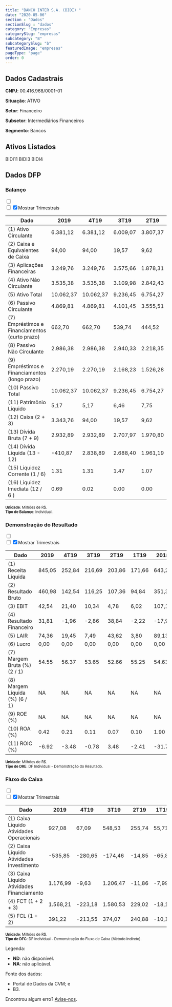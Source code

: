 ```yaml
---  
title: "BANCO INTER S.A. (BIDI) "  
date: "2020-05-06"  
section : "Dados"  
sectionSlug : "dados"  
category: "Empresas"  
categorySlug: "empresas"  
subcategory: "B"  
subcategorySlug: "b"  
featuredImage: "empresas"  
pageType: "page"  
order: 0  
---
```



## Dados Cadastrais


**CNPJ**: 00.416.968/0001-01

**Situação**: ATIVO

**Setor**: Financeiro

**Subsetor**: Intermediários Financeiros

**Segmento**: Bancos


## Ativos Listados


BIDI11 BIDI3 BIDI4 


## Dados DFP

### Balanço
  
<input type='checkbox' class='toggleCommand' id='toggleBalanco' name='toggleBalanco'>  
<div class='filter-group-balanco'>  
<div class='check_button_balanco'>  
<label for='toggleBalanco'>  
<input type='checkbox' data-filter-col='trimBalanco'><input type='checkbox' data-filter-col='trimBalanco' checked><span>Mostrar Trimestrais</span>  
</label>  
</div>  
</div>  
<div class='overflow balancoTableWrapper'>  
<table class='balancoTable'>  
<thead>  
<tr>  
<th class='dataHeader fixedLeftColumn'>Dado</th>  
<th>2019</th>  
<th class='trimHeader' data-col='trimBalanco'>4T19</th>  
<th class='trimHeader' data-col='trimBalanco'>3T19</th>  
<th class='trimHeader' data-col='trimBalanco'>2T19</th>  
<th class='trimHeader' data-col='trimBalanco'>1T19</th>  
<th>2018</th>  
<th class='trimHeader' data-col='trimBalanco'>4T18</th>  
<th class='trimHeader' data-col='trimBalanco'>3T18</th>  
<th class='trimHeader' data-col='trimBalanco'>2T18</th>  
<th class='trimHeader' data-col='trimBalanco'>1T18</th>  
<th>2017</th>  
<th class='trimHeader' data-col='trimBalanco'>4T17</th>  
<th class='trimHeader' data-col='trimBalanco'>3T17</th>  
<th class='trimHeader' data-col='trimBalanco'>2T17</th>  
<th class='trimHeader' data-col='trimBalanco'>1T17</th>  
</tr>  
</thead>  
<tbody>  
<tr class='trContaAtivo'>  
<td class='leftAlignCell rowDescription fixedLeftColumn'>(1) Ativo Circulante</td>  
<td>6.381,12</td>  
<td data-col='trimBalanco' class='trimData'>6.381,12</td>  
<td data-col='trimBalanco' class='trimData'>6.009,07</td>  
<td data-col='trimBalanco' class='trimData'>3.807,37</td>  
<td data-col='trimBalanco' class='trimData'>3.287,56</td>  
<td>3.177,66</td>  
<td data-col='trimBalanco' class='trimData'>3.177,66</td>  
<td data-col='trimBalanco' class='trimData'>2.685,78</td>  
<td data-col='trimBalanco' class='trimData'>2.388,83</td>  
<td data-col='trimBalanco' class='trimData'>1.651,75</td>  
<td>1.425,35</td>  
<td data-col='trimBalanco' class='trimData'>1.425,35</td>  
<td data-col='trimBalanco' class='trimData'>1.425,35</td>  
<td data-col='trimBalanco' class='trimData'>1.425,35</td>  
<td data-col='trimBalanco' class='trimData'>1.425,35</td>  
</tr>  
<tr class='trContaAtivo'>  
<td class='leftAlignCell rowDescription fixedLeftColumn'>(2) Caixa e Equivalentes de Caixa</td>  
<td>94,00</td>  
<td data-col='trimBalanco' class='trimData'>94,00</td>  
<td data-col='trimBalanco' class='trimData'>19,57</td>  
<td data-col='trimBalanco' class='trimData'>9,62</td>  
<td data-col='trimBalanco' class='trimData'>14,55</td>  
<td>10,48</td>  
<td data-col='trimBalanco' class='trimData'>10,48</td>  
<td data-col='trimBalanco' class='trimData'>8,41</td>  
<td data-col='trimBalanco' class='trimData'>9,31</td>  
<td data-col='trimBalanco' class='trimData'>89,97</td>  
<td>55,19</td>  
<td data-col='trimBalanco' class='trimData'>55,19</td>  
<td data-col='trimBalanco' class='trimData'>55,19</td>  
<td data-col='trimBalanco' class='trimData'>55,19</td>  
<td data-col='trimBalanco' class='trimData'>55,19</td>  
</tr>  
<tr class='trContaAtivo'>  
<td class='leftAlignCell rowDescription fixedLeftColumn'>(3) Aplicações Financeiras</td>  
<td>3.249,76</td>  
<td data-col='trimBalanco' class='trimData'>3.249,76</td>  
<td data-col='trimBalanco' class='trimData'>3.575,66</td>  
<td data-col='trimBalanco' class='trimData'>1.878,31</td>  
<td data-col='trimBalanco' class='trimData'>1.645,90</td>  
<td>1.671,27</td>  
<td data-col='trimBalanco' class='trimData'>1.671,27</td>  
<td data-col='trimBalanco' class='trimData'>1.327,54</td>  
<td data-col='trimBalanco' class='trimData'>1.156,43</td>  
<td data-col='trimBalanco' class='trimData'>486,12</td>  
<td>503,04</td>  
<td data-col='trimBalanco' class='trimData'>503,04</td>  
<td data-col='trimBalanco' class='trimData'>503,04</td>  
<td data-col='trimBalanco' class='trimData'>503,04</td>  
<td data-col='trimBalanco' class='trimData'>503,04</td>  
</tr>  
<tr class='trContaAtivo'>  
<td class='leftAlignCell rowDescription fixedLeftColumn'>(4) Ativo Não Circulante</td>  
<td>3.535,38</td>  
<td data-col='trimBalanco' class='trimData'>3.535,38</td>  
<td data-col='trimBalanco' class='trimData'>3.109,98</td>  
<td data-col='trimBalanco' class='trimData'>2.842,43</td>  
<td data-col='trimBalanco' class='trimData'>2.589,13</td>  
<td>2.405,91</td>  
<td data-col='trimBalanco' class='trimData'>2.405,91</td>  
<td data-col='trimBalanco' class='trimData'>2.279,73</td>  
<td data-col='trimBalanco' class='trimData'>2.224,74</td>  
<td data-col='trimBalanco' class='trimData'>2.137,79</td>  
<td>2.143,92</td>  
<td data-col='trimBalanco' class='trimData'>2.143,92</td>  
<td data-col='trimBalanco' class='trimData'>2.143,92</td>  
<td data-col='trimBalanco' class='trimData'>2.143,92</td>  
<td data-col='trimBalanco' class='trimData'>2.143,92</td>  
</tr>  
<tr class='trContaAtivo'>  
<td class='leftAlignCell rowDescription fixedLeftColumn'>(5) Ativo Total</td>  
<td>10.062,37</td>  
<td data-col='trimBalanco' class='trimData'>10.062,37</td>  
<td data-col='trimBalanco' class='trimData'>9.236,45</td>  
<td data-col='trimBalanco' class='trimData'>6.754,27</td>  
<td data-col='trimBalanco' class='trimData'>5.958,11</td>  
<td>5.640,96</td>  
<td data-col='trimBalanco' class='trimData'>5.640,96</td>  
<td data-col='trimBalanco' class='trimData'>5.006,16</td>  
<td data-col='trimBalanco' class='trimData'>4.636,32</td>  
<td data-col='trimBalanco' class='trimData'>3.802,43</td>  
<td>3.580,88</td>  
<td data-col='trimBalanco' class='trimData'>3.580,88</td>  
<td data-col='trimBalanco' class='trimData'>3.580,88</td>  
<td data-col='trimBalanco' class='trimData'>3.580,88</td>  
<td data-col='trimBalanco' class='trimData'>3.580,88</td>  
</tr>  
<tr class='trContaPassivo'>  
<td class='leftAlignCell rowDescription fixedLeftColumn'>(6) Passivo Circulante</td>  
<td>4.869,81</td>  
<td data-col='trimBalanco' class='trimData'>4.869,81</td>  
<td data-col='trimBalanco' class='trimData'>4.101,45</td>  
<td data-col='trimBalanco' class='trimData'>3.555,51</td>  
<td data-col='trimBalanco' class='trimData'>3.214,08</td>  
<td>2.883,51</td>  
<td data-col='trimBalanco' class='trimData'>2.883,51</td>  
<td data-col='trimBalanco' class='trimData'>2.509,04</td>  
<td data-col='trimBalanco' class='trimData'>2.115,32</td>  
<td data-col='trimBalanco' class='trimData'>1.769,66</td>  
<td>1.630,26</td>  
<td data-col='trimBalanco' class='trimData'>1.630,26</td>  
<td data-col='trimBalanco' class='trimData'>1.630,26</td>  
<td data-col='trimBalanco' class='trimData'>1.630,26</td>  
<td data-col='trimBalanco' class='trimData'>1.630,23</td>  
</tr>  
<tr class='trContaPassivo'>  
<td class='leftAlignCell rowDescription fixedLeftColumn'>(7) Empréstimos e Financiamentos (curto prazo)</td>  
<td>662,70</td>  
<td data-col='trimBalanco' class='trimData'>662,70</td>  
<td data-col='trimBalanco' class='trimData'>539,74</td>  
<td data-col='trimBalanco' class='trimData'>444,52</td>  
<td data-col='trimBalanco' class='trimData'>332,15</td>  
<td>266,08</td>  
<td data-col='trimBalanco' class='trimData'>265,08</td>  
<td data-col='trimBalanco' class='trimData'>111,31</td>  
<td data-col='trimBalanco' class='trimData'>76,05</td>  
<td data-col='trimBalanco' class='trimData'>3,59</td>  
<td>0,00</td>  
<td data-col='trimBalanco' class='trimData'>0,00</td>  
<td data-col='trimBalanco' class='trimData'>0,00</td>  
<td data-col='trimBalanco' class='trimData'>0,00</td>  
<td data-col='trimBalanco' class='trimData'>0,00</td>  
</tr>  
<tr class='trContaPassivo'>  
<td class='leftAlignCell rowDescription fixedLeftColumn'>(8) Passivo Não Circulante</td>  
<td>2.986,38</td>  
<td data-col='trimBalanco' class='trimData'>2.986,38</td>  
<td data-col='trimBalanco' class='trimData'>2.940,33</td>  
<td data-col='trimBalanco' class='trimData'>2.218,35</td>  
<td data-col='trimBalanco' class='trimData'>1.786,90</td>  
<td>1.798,33</td>  
<td data-col='trimBalanco' class='trimData'>1.798,33</td>  
<td data-col='trimBalanco' class='trimData'>1.549,31</td>  
<td data-col='trimBalanco' class='trimData'>1.589,88</td>  
<td data-col='trimBalanco' class='trimData'>1.631,12</td>  
<td>1.567,53</td>  
<td data-col='trimBalanco' class='trimData'>1.567,53</td>  
<td data-col='trimBalanco' class='trimData'>1.567,53</td>  
<td data-col='trimBalanco' class='trimData'>1.567,53</td>  
<td data-col='trimBalanco' class='trimData'>1.567,56</td>  
</tr>  
<tr class='trContaPassivo'>  
<td class='leftAlignCell rowDescription fixedLeftColumn'>(9) Empréstimos e Financiamentos (longo prazo)</td>  
<td>2.270,19</td>  
<td data-col='trimBalanco' class='trimData'>2.270,19</td>  
<td data-col='trimBalanco' class='trimData'>2.168,23</td>  
<td data-col='trimBalanco' class='trimData'>1.526,28</td>  
<td data-col='trimBalanco' class='trimData'>1.154,43</td>  
<td>1.182,35</td>  
<td data-col='trimBalanco' class='trimData'>1.182,35</td>  
<td data-col='trimBalanco' class='trimData'>966,83</td>  
<td data-col='trimBalanco' class='trimData'>992,23</td>  
<td data-col='trimBalanco' class='trimData'>998,80</td>  
<td>930,88</td>  
<td data-col='trimBalanco' class='trimData'>930,88</td>  
<td data-col='trimBalanco' class='trimData'>930,88</td>  
<td data-col='trimBalanco' class='trimData'>930,88</td>  
<td data-col='trimBalanco' class='trimData'>930,88</td>  
</tr>  
<tr class='trContaPassivo'>  
<td class='leftAlignCell rowDescription fixedLeftColumn'>(10) Passivo Total</td>  
<td>10.062,37</td>  
<td data-col='trimBalanco' class='trimData'>10.062,37</td>  
<td data-col='trimBalanco' class='trimData'>9.236,45</td>  
<td data-col='trimBalanco' class='trimData'>6.754,27</td>  
<td data-col='trimBalanco' class='trimData'>5.958,11</td>  
<td>5.640,96</td>  
<td data-col='trimBalanco' class='trimData'>5.640,96</td>  
<td data-col='trimBalanco' class='trimData'>5.006,16</td>  
<td data-col='trimBalanco' class='trimData'>4.636,32</td>  
<td data-col='trimBalanco' class='trimData'>3.802,43</td>  
<td>3.580,88</td>  
<td data-col='trimBalanco' class='trimData'>3.580,88</td>  
<td data-col='trimBalanco' class='trimData'>3.580,88</td>  
<td data-col='trimBalanco' class='trimData'>3.580,88</td>  
<td data-col='trimBalanco' class='trimData'>3.580,88</td>  
</tr>  
<tr class='trContaPassivo'>  
<td class='leftAlignCell rowDescription fixedLeftColumn'>(11) Patrimônio Líquido</td>  
<td>5,17</td>  
<td data-col='trimBalanco' class='trimData'>5,17</td>  
<td data-col='trimBalanco' class='trimData'>6,46</td>  
<td data-col='trimBalanco' class='trimData'>7,75</td>  
<td data-col='trimBalanco' class='trimData'>9,04</td>  
<td>10,33</td>  
<td data-col='trimBalanco' class='trimData'>10,33</td>  
<td data-col='trimBalanco' class='trimData'>11,62</td>  
<td data-col='trimBalanco' class='trimData'>12,92</td>  
<td data-col='trimBalanco' class='trimData'>14,21</td>  
<td>0,00</td>  
<td data-col='trimBalanco' class='trimData'>0,00</td>  
<td data-col='trimBalanco' class='trimData'>0,00</td>  
<td data-col='trimBalanco' class='trimData'>0,00</td>  
<td data-col='trimBalanco' class='trimData'>0,00</td>  
</tr>  
<tr>  
<td class='leftAlignCell rowDescription fixedLeftColumn'>(12) Caixa (2 + 3)</td>  
<td class='positiveNumber'>3.343,76</td>  
<td class='positiveNumber trimData' data-col='trimBalanco'>94,00</td>  
<td class='positiveNumber trimData' data-col='trimBalanco'>19,57</td>  
<td class='positiveNumber trimData' data-col='trimBalanco'>9,62</td>  
<td class='positiveNumber trimData' data-col='trimBalanco'>14,55</td>  
<td class='positiveNumber'>1.681,75</td>  
<td class='positiveNumber trimData' data-col='trimBalanco'>10,48</td>  
<td class='positiveNumber trimData' data-col='trimBalanco'>8,41</td>  
<td class='positiveNumber trimData' data-col='trimBalanco'>9,31</td>  
<td class='positiveNumber trimData' data-col='trimBalanco'>89,97</td>  
<td class='positiveNumber'>558,23</td>  
<td class='positiveNumber trimData' data-col='trimBalanco'>55,19</td>  
<td class='positiveNumber trimData' data-col='trimBalanco'>55,19</td>  
<td class='positiveNumber trimData' data-col='trimBalanco'>55,19</td>  
<td class='positiveNumber trimData' data-col='trimBalanco'>55,19</td>  
</tr>  
<tr class='trDividaBruta'>  
<td class='leftAlignCell rowDescription fixedLeftColumn'>(13) Dívida Bruta (7 + 9)</td>  
<td class='negativeNumber'>2.932,89</td>  
<td class='negativeNumber trimData' data-col='trimBalanco'>2.932,89</td>  
<td class='negativeNumber trimData' data-col='trimBalanco'>2.707,97</td>  
<td class='negativeNumber trimData' data-col='trimBalanco'>1.970,80</td>  
<td class='negativeNumber trimData' data-col='trimBalanco'>1.486,58</td>  
<td class='negativeNumber'>1.448,43</td>  
<td class='negativeNumber trimData' data-col='trimBalanco'>1.447,43</td>  
<td class='negativeNumber trimData' data-col='trimBalanco'>1.078,14</td>  
<td class='negativeNumber trimData' data-col='trimBalanco'>1.068,27</td>  
<td class='negativeNumber trimData' data-col='trimBalanco'>1.002,38</td>  
<td class='negativeNumber'>930,88</td>  
<td class='negativeNumber trimData' data-col='trimBalanco'>930,88</td>  
<td class='negativeNumber trimData' data-col='trimBalanco'>930,88</td>  
<td class='negativeNumber trimData' data-col='trimBalanco'>930,88</td>  
<td class='negativeNumber trimData' data-col='trimBalanco'>930,88</td>  
</tr>  
<tr>  
<td class='leftAlignCell rowDescription fixedLeftColumn'>(14) Dívida Líquida  (13 - 12)</td>  
<td class='positiveNumber'>-410,87</td>  
<td class='negativeNumber trimData' data-col='trimBalanco'>2.838,89</td>  
<td class='negativeNumber trimData' data-col='trimBalanco'>2.688,40</td>  
<td class='negativeNumber trimData' data-col='trimBalanco'>1.961,19</td>  
<td class='negativeNumber trimData' data-col='trimBalanco'>1.472,03</td>  
<td class='positiveNumber'>-233,32</td>  
<td class='negativeNumber trimData' data-col='trimBalanco'>1.436,95</td>  
<td class='negativeNumber trimData' data-col='trimBalanco'>1.069,72</td>  
<td class='negativeNumber trimData' data-col='trimBalanco'>1.058,96</td>  
<td class='negativeNumber trimData' data-col='trimBalanco'>912,41</td>  
<td class='negativeNumber'>372,65</td>  
<td class='negativeNumber trimData' data-col='trimBalanco'>875,69</td>  
<td class='negativeNumber trimData' data-col='trimBalanco'>875,69</td>  
<td class='negativeNumber trimData' data-col='trimBalanco'>875,69</td>  
<td class='negativeNumber trimData' data-col='trimBalanco'>875,69</td>  
</tr>  
<tr>  
<td class='leftAlignCell rowDescription fixedLeftColumn'>(15) Liquidez Corrente (1 / 6)</td>  
<td>1.31</td>  
<td data-col='trimBalanco' class='trimData'>1.31</td>  
<td data-col='trimBalanco' class='trimData'>1.47</td>  
<td data-col='trimBalanco' class='trimData'>1.07</td>  
<td data-col='trimBalanco' class='trimData'>1.02</td>  
<td>1.10</td>  
<td data-col='trimBalanco' class='trimData'>1.10</td>  
<td data-col='trimBalanco' class='trimData'>1.07</td>  
<td data-col='trimBalanco' class='trimData'>1.13</td>  
<td data-col='trimBalanco' class='trimData'>0.93</td>  
<td>0.87</td>  
<td data-col='trimBalanco' class='trimData'>0.87</td>  
<td data-col='trimBalanco' class='trimData'>0.87</td>  
<td data-col='trimBalanco' class='trimData'>0.87</td>  
<td data-col='trimBalanco' class='trimData'>0.87</td>  
</tr>  
<tr>  
<td class='leftAlignCell rowDescription fixedLeftColumn'>(16) Liquidez Imediata  (12 / 6 )</td>  
<td>0.69</td>  
<td data-col='trimBalanco' class='trimData'>0.02</td>  
<td data-col='trimBalanco' class='trimData'>0.00</td>  
<td data-col='trimBalanco' class='trimData'>0.00</td>  
<td data-col='trimBalanco' class='trimData'>0.00</td>  
<td>0.58</td>  
<td data-col='trimBalanco' class='trimData'>0.00</td>  
<td data-col='trimBalanco' class='trimData'>0.00</td>  
<td data-col='trimBalanco' class='trimData'>0.00</td>  
<td data-col='trimBalanco' class='trimData'>0.05</td>  
<td>0.34</td>  
<td data-col='trimBalanco' class='trimData'>0.03</td>  
<td data-col='trimBalanco' class='trimData'>0.03</td>  
<td data-col='trimBalanco' class='trimData'>0.03</td>  
<td data-col='trimBalanco' class='trimData'>0.03</td>  
</tr>  
</tbody>  
</table>  
</div>  
<p style='font-size:0.7rem; margin:0px;'><strong>Unidade</strong>: Milhões de R$.</p>  
<p style='font-size:0.7rem; margin:0px;'><strong>Tipo de Balanço</strong>: Individual.</p>


### Demonstração do Resultado
  
<input type='checkbox' class='toggleCommand' id='toggleDRE' name='toggleDRE'>  
<div class='filter-group-dre'>  
<div class='check_button_dre'>  
<label for='toggleDRE'>  
<input type='checkbox' data-filter-col='trimDRE'><input type='checkbox' data-filter-col='trimDRE' checked><span>Mostrar Trimestrais</span>  
</label>  
</div>  
</div>  
<div class='overflow balancoTableWrapper'>  
<table class='balancoTable'>  
<thead>  
<tr>  
<th class='dataHeader fixedLeftColumn'>Dado</th>  
<th>2019</th>  
<th class='trimHeader' data-col='trimDRE'>4T19</th>  
<th class='trimHeader' data-col='trimDRE'>3T19</th>  
<th class='trimHeader' data-col='trimDRE'>2T19</th>  
<th class='trimHeader' data-col='trimDRE'>1T19</th>  
<th>2018</th>  
<th class='trimHeader' data-col='trimDRE'>4T18</th>  
<th class='trimHeader' data-col='trimDRE'>3T18</th>  
<th class='trimHeader' data-col='trimDRE'>2T18</th>  
<th class='trimHeader' data-col='trimDRE'>1T18</th>  
<th>2017</th>  
<th class='trimHeader' data-col='trimDRE'>4T17</th>  
<th class='trimHeader' data-col='trimDRE'>3T17</th>  
<th class='trimHeader' data-col='trimDRE'>2T17</th>  
<th class='trimHeader' data-col='trimDRE'>1T17</th>  
<th>2016</th>  
<th class='trimHeader' data-col='trimDRE'>4T16</th>  
<th class='trimHeader' data-col='trimDRE'>3T16</th>  
<th class='trimHeader' data-col='trimDRE'>2T16</th>  
<th class='trimHeader' data-col='trimDRE'>1T16</th>  
</tr>  
</thead>  
<tbody>  
<tr class='trDRE'>  
<td class='leftAlignCell rowDescription fixedLeftColumn'>(1) Receita Líquida</td>  
<td>845,05</td>  
<td data-col='trimDRE' class='trimData' >252,84</td>  
<td data-col='trimDRE' class='trimData' >216,69</td>  
<td data-col='trimDRE' class='trimData' >203,86</td>  
<td data-col='trimDRE' class='trimData' >171,66</td>  
<td>643,24</td>  
<td data-col='trimDRE' class='trimData' >178,74</td>  
<td data-col='trimDRE' class='trimData' >177,12</td>  
<td data-col='trimDRE' class='trimData' >150,27</td>  
<td data-col='trimDRE' class='trimData' >137,12</td>  
<td>545,81</td>  
<td data-col='trimDRE' class='trimData' >131,35</td>  
<td data-col='trimDRE' class='trimData' >125,57</td>  
<td data-col='trimDRE' class='trimData' >142,99</td>  
<td data-col='trimDRE' class='trimData' >145,91</td>  
<td>567,09</td>  
<td data-col='trimDRE' class='trimData' >567,09</td>  
<td data-col='trimDRE' class='trimData'>ND</td>  
<td data-col='trimDRE' class='trimData'>ND</td>  
<td data-col='trimDRE' class='trimData'>ND</td>  
</tr>  
<tr class='trDRE'>  
<td class='leftAlignCell rowDescription fixedLeftColumn'>(2) Resultado Bruto</td>  
<td class='positiveNumberGreen'>460,98</td>  
<td data-col='trimDRE' class='trimData positiveNumberGreen' >142,54</td>  
<td data-col='trimDRE' class='trimData positiveNumberGreen' >116,25</td>  
<td data-col='trimDRE' class='trimData positiveNumberGreen' >107,36</td>  
<td data-col='trimDRE' class='trimData positiveNumberGreen' >94,84</td>  
<td class='positiveNumberGreen'>351,38</td>  
<td data-col='trimDRE' class='trimData positiveNumberGreen' >103,14</td>  
<td data-col='trimDRE' class='trimData positiveNumberGreen' >102,94</td>  
<td data-col='trimDRE' class='trimData positiveNumberGreen' >81,20</td>  
<td data-col='trimDRE' class='trimData positiveNumberGreen' >64,10</td>  
<td class='positiveNumberGreen'>218,36</td>  
<td data-col='trimDRE' class='trimData positiveNumberGreen' >63,48</td>  
<td data-col='trimDRE' class='trimData positiveNumberGreen' >54,25</td>  
<td data-col='trimDRE' class='trimData positiveNumberGreen' >54,61</td>  
<td data-col='trimDRE' class='trimData positiveNumberGreen' >46,02</td>  
<td class='positiveNumberGreen'>160,35</td>  
<td data-col='trimDRE' class='trimData positiveNumberGreen' >160,35</td>  
<td data-col='trimDRE' class='trimData'>ND</td>  
<td data-col='trimDRE' class='trimData'>ND</td>  
<td data-col='trimDRE' class='trimData'>ND</td>  
</tr>  
<tr class='trDRE'>  
<td class='leftAlignCell rowDescription fixedLeftColumn'>(3) EBIT</td>  
<td class='positiveNumberGreen'>42,54</td>  
<td data-col='trimDRE' class='trimData positiveNumberGreen' >21,40</td>  
<td data-col='trimDRE' class='trimData positiveNumberGreen' >10,34</td>  
<td data-col='trimDRE' class='trimData positiveNumberGreen' >4,78</td>  
<td data-col='trimDRE' class='trimData positiveNumberGreen' >6,02</td>  
<td class='positiveNumberGreen'>107,11</td>  
<td data-col='trimDRE' class='trimData positiveNumberGreen' >29,55</td>  
<td data-col='trimDRE' class='trimData positiveNumberGreen' >30,85</td>  
<td data-col='trimDRE' class='trimData positiveNumberGreen' >26,96</td>  
<td data-col='trimDRE' class='trimData positiveNumberGreen' >19,75</td>  
<td class='positiveNumberGreen'>61,78</td>  
<td data-col='trimDRE' class='trimData positiveNumberGreen' >22,05</td>  
<td data-col='trimDRE' class='trimData positiveNumberGreen' >15,28</td>  
<td data-col='trimDRE' class='trimData positiveNumberGreen' >16,97</td>  
<td data-col='trimDRE' class='trimData positiveNumberGreen' >7,47</td>  
<td class='positiveNumberGreen'>36,65</td>  
<td data-col='trimDRE' class='trimData positiveNumberGreen' >36,65</td>  
<td data-col='trimDRE' class='trimData'>ND</td>  
<td data-col='trimDRE' class='trimData'>ND</td>  
<td data-col='trimDRE' class='trimData'>ND</td>  
</tr>  
<tr class='trDRE'>  
<td class='leftAlignCell rowDescription fixedLeftColumn'>(4) Resultado Financeiro</td>  
<td class='positiveNumberGreen'>31,81</td>  
<td data-col='trimDRE' class='trimData negativeNumber' >-1,96</td>  
<td data-col='trimDRE' class='trimData negativeNumber' >-2,86</td>  
<td data-col='trimDRE' class='trimData positiveNumberGreen' >38,84</td>  
<td data-col='trimDRE' class='trimData negativeNumber' >-2,22</td>  
<td class='negativeNumber'>-17,98</td>  
<td data-col='trimDRE' class='trimData negativeNumber' >-4,61</td>  
<td data-col='trimDRE' class='trimData negativeNumber' >-6,08</td>  
<td data-col='trimDRE' class='trimData negativeNumber' >-4,41</td>  
<td data-col='trimDRE' class='trimData negativeNumber' >-2,88</td>  
<td class='negativeNumber'>-10,23</td>  
<td data-col='trimDRE' class='trimData negativeNumber' >-1,93</td>  
<td data-col='trimDRE' class='trimData negativeNumber' >-2,83</td>  
<td data-col='trimDRE' class='trimData negativeNumber' >-1,45</td>  
<td data-col='trimDRE' class='trimData negativeNumber' >-4,02</td>  
<td class='negativeNumber'>-8,61</td>  
<td data-col='trimDRE' class='trimData negativeNumber' >-8,61</td>  
<td data-col='trimDRE' class='trimData'>ND</td>  
<td data-col='trimDRE' class='trimData'>ND</td>  
<td data-col='trimDRE' class='trimData'>ND</td>  
</tr>  
<tr class='trDRE'>  
<td class='leftAlignCell rowDescription fixedLeftColumn'>(5) LAIR</td>  
<td class='positiveNumberGreen'>74,36</td>  
<td data-col='trimDRE' class='trimData positiveNumberGreen' >19,45</td>  
<td data-col='trimDRE' class='trimData positiveNumberGreen' >7,49</td>  
<td data-col='trimDRE' class='trimData positiveNumberGreen' >43,62</td>  
<td data-col='trimDRE' class='trimData positiveNumberGreen' >3,80</td>  
<td class='positiveNumberGreen'>89,13</td>  
<td data-col='trimDRE' class='trimData positiveNumberGreen' >24,94</td>  
<td data-col='trimDRE' class='trimData positiveNumberGreen' >24,77</td>  
<td data-col='trimDRE' class='trimData positiveNumberGreen' >22,55</td>  
<td data-col='trimDRE' class='trimData positiveNumberGreen' >16,87</td>  
<td class='positiveNumberGreen'>51,55</td>  
<td data-col='trimDRE' class='trimData positiveNumberGreen' >20,12</td>  
<td data-col='trimDRE' class='trimData positiveNumberGreen' >12,45</td>  
<td data-col='trimDRE' class='trimData positiveNumberGreen' >15,53</td>  
<td data-col='trimDRE' class='trimData positiveNumberGreen' >3,45</td>  
<td class='positiveNumberGreen'>28,05</td>  
<td data-col='trimDRE' class='trimData positiveNumberGreen' >28,05</td>  
<td data-col='trimDRE' class='trimData'>ND</td>  
<td data-col='trimDRE' class='trimData'>ND</td>  
<td data-col='trimDRE' class='trimData'>ND</td>  
</tr>  
<tr class='trDRE'>  
<td class='leftAlignCell rowDescription fixedLeftColumn'>(6) Lucro</td>  
<td class='negativeNumber'>0,00</td>  
<td data-col='trimDRE' class='trimData negativeNumber' >0,00</td>  
<td data-col='trimDRE' class='trimData negativeNumber' >0,00</td>  
<td data-col='trimDRE' class='trimData negativeNumber' >0,00</td>  
<td data-col='trimDRE' class='trimData negativeNumber' >0,00</td>  
<td class='negativeNumber'>0,00</td>  
<td data-col='trimDRE' class='trimData negativeNumber' >0,00</td>  
<td data-col='trimDRE' class='trimData negativeNumber' >0,00</td>  
<td data-col='trimDRE' class='trimData negativeNumber' >0,00</td>  
<td data-col='trimDRE' class='trimData negativeNumber' >0,00</td>  
<td class='negativeNumber'>0,00</td>  
<td data-col='trimDRE' class='trimData negativeNumber' >0,00</td>  
<td data-col='trimDRE' class='trimData negativeNumber' >0,00</td>  
<td data-col='trimDRE' class='trimData negativeNumber' >0,00</td>  
<td data-col='trimDRE' class='trimData negativeNumber' >0,00</td>  
<td class='negativeNumber'>0,00</td>  
<td data-col='trimDRE' class='trimData negativeNumber' >0,00</td>  
<td data-col='trimDRE' class='trimData'>ND</td>  
<td data-col='trimDRE' class='trimData'>ND</td>  
<td data-col='trimDRE' class='trimData'>ND</td>  
</tr>  
<tr class='trDREMargem'>  
<td class='leftAlignCell rowDescription fixedLeftColumn'>(7) Margem Bruta (%) (2 / 1)</td>  
<td>54.55</td>  
<td data-col='trimDRE' class='trimData'>56.37</td>  
<td data-col='trimDRE' class='trimData'>53.65</td>  
<td data-col='trimDRE' class='trimData'>52.66</td>  
<td data-col='trimDRE' class='trimData'>55.25</td>  
<td>54.63</td>  
<td data-col='trimDRE' class='trimData'>57.70</td>  
<td data-col='trimDRE' class='trimData'>58.12</td>  
<td data-col='trimDRE' class='trimData'>54.04</td>  
<td data-col='trimDRE' class='trimData'>46.75</td>  
<td>40.01</td>  
<td data-col='trimDRE' class='trimData'>48.33</td>  
<td data-col='trimDRE' class='trimData'>43.20</td>  
<td data-col='trimDRE' class='trimData'>38.19</td>  
<td data-col='trimDRE' class='trimData'>31.54</td>  
<td>28.28</td>  
<td data-col='trimDRE' class='trimData'>28.28</td>  
<td data-col='trimDRE' class='trimData'>ND</td>  
<td data-col='trimDRE' class='trimData'>ND</td>  
<td data-col='trimDRE' class='trimData'>ND</td>  
</tr>  
<tr class='trDREMargem'>  
<td class='leftAlignCell rowDescription fixedLeftColumn'>(8) Margem Líquida (%) (6 / 1)</td>  
<td>NA</td>  
<td data-col='trimDRE' class='trimData'>NA</td>  
<td data-col='trimDRE' class='trimData'>NA</td>  
<td data-col='trimDRE' class='trimData'>NA</td>  
<td data-col='trimDRE' class='trimData'>NA</td>  
<td>NA</td>  
<td data-col='trimDRE' class='trimData'>NA</td>  
<td data-col='trimDRE' class='trimData'>NA</td>  
<td data-col='trimDRE' class='trimData'>NA</td>  
<td data-col='trimDRE' class='trimData'>NA</td>  
<td>NA</td>  
<td data-col='trimDRE' class='trimData'>NA</td>  
<td data-col='trimDRE' class='trimData'>NA</td>  
<td data-col='trimDRE' class='trimData'>NA</td>  
<td data-col='trimDRE' class='trimData'>NA</td>  
<td>NA</td>  
<td data-col='trimDRE' class='trimData'>NA</td>  
<td data-col='trimDRE' class='trimData'>ND</td>  
<td data-col='trimDRE' class='trimData'>ND</td>  
<td data-col='trimDRE' class='trimData'>ND</td>  
</tr>  
<tr>  
<td class='leftAlignCell rowDescription fixedLeftColumn'>(9) ROE (%)</td>  
<td>NA</td>  
<td data-col='trimDRE' class='trimData'>NA</td>  
<td data-col='trimDRE' class='trimData'>NA</td>  
<td data-col='trimDRE' class='trimData'>NA</td>  
<td data-col='trimDRE' class='trimData'>NA</td>  
<td>NA</td>  
<td data-col='trimDRE' class='trimData'>NA</td>  
<td data-col='trimDRE' class='trimData'>NA</td>  
<td data-col='trimDRE' class='trimData'>NA</td>  
<td data-col='trimDRE' class='trimData'>NA</td>  
<td>NA</td>  
<td data-col='trimDRE' class='trimData'>NA</td>  
<td data-col='trimDRE' class='trimData'>NA</td>  
<td data-col='trimDRE' class='trimData'>NA</td>  
<td data-col='trimDRE' class='trimData'>NA</td>  
<td>ND</td>  
<td data-col='trimDRE' class='trimData'>ND</td>  
<td data-col='trimDRE' class='trimData'>ND</td>  
<td data-col='trimDRE' class='trimData'>ND</td>  
<td data-col='trimDRE' class='trimData'>ND</td>  
</tr>  
<tr>  
<td class='leftAlignCell rowDescription fixedLeftColumn'>(10) ROA (%)</td>  
<td>0.42</td>  
<td data-col='trimDRE' class='trimData'>0.21</td>  
<td data-col='trimDRE' class='trimData'>0.11</td>  
<td data-col='trimDRE' class='trimData'>0.07</td>  
<td data-col='trimDRE' class='trimData'>0.10</td>  
<td>1.90</td>  
<td data-col='trimDRE' class='trimData'>0.52</td>  
<td data-col='trimDRE' class='trimData'>0.62</td>  
<td data-col='trimDRE' class='trimData'>0.58</td>  
<td data-col='trimDRE' class='trimData'>0.52</td>  
<td>1.73</td>  
<td data-col='trimDRE' class='trimData'>0.62</td>  
<td data-col='trimDRE' class='trimData'>0.43</td>  
<td data-col='trimDRE' class='trimData'>0.47</td>  
<td data-col='trimDRE' class='trimData'>0.21</td>  
<td>ND</td>  
<td data-col='trimDRE' class='trimData'>ND</td>  
<td data-col='trimDRE' class='trimData'>ND</td>  
<td data-col='trimDRE' class='trimData'>ND</td>  
<td data-col='trimDRE' class='trimData'>ND</td>  
</tr>  
<tr>  
<td class='leftAlignCell rowDescription fixedLeftColumn'>(11) ROIC (%)</td>  
<td>-6.92</td>  
<td data-col='trimDRE' class='trimData'>-3.48</td>  
<td data-col='trimDRE' class='trimData'>-0.78</td>  
<td data-col='trimDRE' class='trimData'>3.48</td>  
<td data-col='trimDRE' class='trimData'>-2.41</td>  
<td>-31.70</td>  
<td data-col='trimDRE' class='trimData'>-8.71</td>  
<td data-col='trimDRE' class='trimData'>-8.27</td>  
<td data-col='trimDRE' class='trimData'>-21.05</td>  
<td data-col='trimDRE' class='trimData'>2.96</td>  
<td>10.94</td>  
<td data-col='trimDRE' class='trimData'>3.91</td>  
<td data-col='trimDRE' class='trimData'>2.71</td>  
<td data-col='trimDRE' class='trimData'>3.01</td>  
<td data-col='trimDRE' class='trimData'>1.32</td>  
<td>ND</td>  
<td data-col='trimDRE' class='trimData'>ND</td>  
<td data-col='trimDRE' class='trimData'>ND</td>  
<td data-col='trimDRE' class='trimData'>ND</td>  
<td data-col='trimDRE' class='trimData'>ND</td>  
</tr>  
</tbody>  
</table>  
</div>  
<p style='font-size:0.7rem; margin:0px;'><strong>Unidade</strong>: Milhões de R$.</p>  
<p style='font-size:0.7rem; margin:0px;'><strong>Tipo de DRE</strong>: DF Individual - Demonstração do Resultado.</p>


### Fluxo do Caixa
  
<input type='checkbox' class='toggleCommand' id='toggleDFC' name='toggleDFC'>  
<div class='filter-group-dfc'>  
<div class='check_button_dfc'>  
<label for='toggleDFC'>  
<input type='checkbox' data-filter-col='trimDFC'><input type='checkbox' data-filter-col='trimDFC' checked><span>Mostrar Trimestrais</span>  
</label>  
</div>  
</div>  
<div class='overflow balancoTableWrapper'>  
<table class='balancoTable'>  
<thead>  
<tr>  
<th class='dataHeader fixedLeftColumn'>Dado</th>  
<th>2019</th>  
<th class='trimHeader' data-col='trimDFC'>4T19</th>  
<th class='trimHeader' data-col='trimDFC'>3T19</th>  
<th class='trimHeader' data-col='trimDFC'>2T19</th>  
<th class='trimHeader' data-col='trimDFC'>1T19</th>  
<th>2018</th>  
<th class='trimHeader' data-col='trimDFC'>4T18</th>  
<th class='trimHeader' data-col='trimDFC'>3T18</th>  
<th class='trimHeader' data-col='trimDFC'>2T18</th>  
<th class='trimHeader' data-col='trimDFC'>1T18</th>  
<th>2017</th>  
<th class='trimHeader' data-col='trimDFC'>4T17</th>  
<th class='trimHeader' data-col='trimDFC'>3T17</th>  
<th class='trimHeader' data-col='trimDFC'>2T17</th>  
<th class='trimHeader' data-col='trimDFC'>1T17</th>  
<th>2016</th>  
<th class='trimHeader' data-col='trimDFC'>4T16</th>  
<th class='trimHeader' data-col='trimDFC'>3T16</th>  
<th class='trimHeader' data-col='trimDFC'>2T16</th>  
<th class='trimHeader' data-col='trimDFC'>1T16</th>  
</tr>  
</thead>  
<tbody>  
<tr class='trDFC'>  
<td class='leftAlignCell rowDescription fixedLeftColumn'>(1) Caixa Líquido Atividades Operacionais</td>  
<td>927,08</td>  
<td data-col='trimDFC' class='trimData' >67,09</td>  
<td data-col='trimDFC' class='trimData' >548,53</td>  
<td data-col='trimDFC' class='trimData' >255,74</td>  
<td data-col='trimDFC' class='trimData' >55,71</td>  
<td>205,50</td>  
<td data-col='trimDFC' class='trimData' >398,22</td>  
<td data-col='trimDFC' class='trimData' >145,38</td>  
<td data-col='trimDFC' class='trimData' >69,27</td>  
<td data-col='trimDFC' class='trimData' >-9,14</td>  
<td>5,70</td>  
<td data-col='trimDFC' class='trimData' >-107,30</td>  
<td data-col='trimDFC' class='trimData' >-135,04</td>  
<td data-col='trimDFC' class='trimData' >69,78</td>  
<td data-col='trimDFC' class='trimData' >178,26</td>  
<td>438,05</td>  
<td data-col='trimDFC' class='trimData' >438,05</td>  
<td data-col='trimDFC' class='trimData'>ND</td>  
<td data-col='trimDFC' class='trimData'>ND</td>  
<td data-col='trimDFC' class='trimData'>ND</td>  
</tr>  
<tr class='trDFC'>  
<td class='leftAlignCell rowDescription fixedLeftColumn'>(2) Caixa Líquido Atividades Investimento</td>  
<td>-535,85</td>  
<td data-col='trimDFC' class='trimData' >-280,65</td>  
<td data-col='trimDFC' class='trimData' >-174,46</td>  
<td data-col='trimDFC' class='trimData' >-14,85</td>  
<td data-col='trimDFC' class='trimData' >-65,89</td>  
<td>22,94</td>  
<td data-col='trimDFC' class='trimData' >-46,57</td>  
<td data-col='trimDFC' class='trimData' >62,79</td>  
<td data-col='trimDFC' class='trimData' >2,94</td>  
<td data-col='trimDFC' class='trimData' >-42,79</td>  
<td>-64,72</td>  
<td data-col='trimDFC' class='trimData' >-0,52</td>  
<td data-col='trimDFC' class='trimData' >5,13</td>  
<td data-col='trimDFC' class='trimData' >-10,68</td>  
<td data-col='trimDFC' class='trimData' >-58,64</td>  
<td>-132,79</td>  
<td data-col='trimDFC' class='trimData' >-132,79</td>  
<td data-col='trimDFC' class='trimData'>ND</td>  
<td data-col='trimDFC' class='trimData'>ND</td>  
<td data-col='trimDFC' class='trimData'>ND</td>  
</tr>  
<tr class='trDFC'>  
<td class='leftAlignCell rowDescription fixedLeftColumn'>(3) Caixa Líquido Atividades Financiamento</td>  
<td>1.176,99</td>  
<td data-col='trimDFC' class='trimData' >-9,63</td>  
<td data-col='trimDFC' class='trimData' >1.206,47</td>  
<td data-col='trimDFC' class='trimData' >-11,86</td>  
<td data-col='trimDFC' class='trimData' >-7,99</td>  
<td>499,91</td>  
<td data-col='trimDFC' class='trimData' >-7,79</td>  
<td data-col='trimDFC' class='trimData' >-4,45</td>  
<td data-col='trimDFC' class='trimData' >504,41</td>  
<td data-col='trimDFC' class='trimData' >-0,06</td>  
<td>-0,22</td>  
<td data-col='trimDFC' class='trimData' >4,66</td>  
<td data-col='trimDFC' class='trimData' >-0,92</td>  
<td data-col='trimDFC' class='trimData' >-0,09</td>  
<td data-col='trimDFC' class='trimData' >-3,87</td>  
<td>-3,38</td>  
<td data-col='trimDFC' class='trimData' >-3,38</td>  
<td data-col='trimDFC' class='trimData'>ND</td>  
<td data-col='trimDFC' class='trimData'>ND</td>  
<td data-col='trimDFC' class='trimData'>ND</td>  
</tr>  
<tr>  
<td class='leftAlignCell rowDescription fixedLeftColumn'>(4) FCT (1 + 2 + 3)</td>  
<td class='positiveNumber'>1.568,21</td>  
<td data-col='trimDFC' class='trimData negativeNumber'>-223,18</td>  
<td data-col='trimDFC' class='trimData positiveNumber'>1.580,53</td>  
<td data-col='trimDFC' class='trimData positiveNumber'>229,02</td>  
<td data-col='trimDFC' class='trimData negativeNumber'>-18,16</td>  
<td class='positiveNumber'>728,35</td>  
<td data-col='trimDFC' class='trimData positiveNumber'>343,86</td>  
<td data-col='trimDFC' class='trimData positiveNumber'>203,72</td>  
<td data-col='trimDFC' class='trimData positiveNumber'>576,62</td>  
<td data-col='trimDFC' class='trimData negativeNumber'>-51,99</td>  
<td class='negativeNumber'>-59,24</td>  
<td data-col='trimDFC' class='trimData negativeNumber'>-103,16</td>  
<td data-col='trimDFC' class='trimData negativeNumber'>-130,83</td>  
<td data-col='trimDFC' class='trimData positiveNumber'>59,01</td>  
<td data-col='trimDFC' class='trimData positiveNumber'>115,75</td>  
<td class='positiveNumber'>301,88</td>  
<td data-col='trimDFC' class='trimData positiveNumber'>301,88</td>  
<td data-col='trimDFC' class='trimData'>ND</td>  
<td data-col='trimDFC' class='trimData'>ND</td>  
<td data-col='trimDFC' class='trimData'>ND</td>  
</tr>  
<tr>  
<td class='leftAlignCell rowDescription fixedLeftColumn'>(5) FCL (1 + 2)</td>  
<td class='positiveNumber'>391,22</td>  
<td data-col='trimDFC' class='trimData negativeNumber'>-213,55</td>  
<td data-col='trimDFC' class='trimData positiveNumber'>374,07</td>  
<td data-col='trimDFC' class='trimData positiveNumber'>240,88</td>  
<td data-col='trimDFC' class='trimData negativeNumber'>-10,18</td>  
<td class='positiveNumber'>228,44</td>  
<td data-col='trimDFC' class='trimData positiveNumber'>351,64</td>  
<td data-col='trimDFC' class='trimData positiveNumber'>208,17</td>  
<td data-col='trimDFC' class='trimData positiveNumber'>72,21</td>  
<td data-col='trimDFC' class='trimData negativeNumber'>-51,94</td>  
<td class='negativeNumber'>-59,02</td>  
<td data-col='trimDFC' class='trimData negativeNumber'>-107,82</td>  
<td data-col='trimDFC' class='trimData negativeNumber'>-129,91</td>  
<td data-col='trimDFC' class='trimData positiveNumber'>59,09</td>  
<td data-col='trimDFC' class='trimData positiveNumber'>119,61</td>  
<td class='positiveNumber'>305,26</td>  
<td data-col='trimDFC' class='trimData positiveNumber'>305,26</td>  
<td data-col='trimDFC' class='trimData'>ND</td>  
<td data-col='trimDFC' class='trimData'>ND</td>  
<td data-col='trimDFC' class='trimData'>ND</td>  
</tr>  
</tbody>  
</table>  
</div>  
<p style='font-size:0.7rem; margin:0px;'><strong>Unidade</strong>: Milhões de R$.</p>  
<p style='font-size:0.7rem; margin:0px;'><strong>Tipo de DFC</strong>: DF Individual - Demonstração do Fluxo de Caixa (Método Indireto).</p>

  
<div class='referencias'>

Legenda:  
- **ND**: não disponível.  
- **NA**: não aplicável.

Fonte dos dados:  
- Portal de Dados da CVM; e  
- B3.

Encontrou algum erro? [Avise-nos](/contato).  
</div>